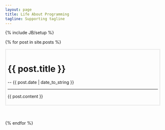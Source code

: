 ```yaml
---
layout: page
title: Life About Programming
tagline: Supporting tagline
---
```

{% include JB/setup %}

{% for post in site.posts %}

<div style="border-style:solid; border-color:#EEE; padding:5px;">
<h1>{{ post.title }}</h1> -- {{ post.date | date_to_string }}
<hr/>

{{ post.content }}

</div>
<br/>
<br/>

{% endfor %}


